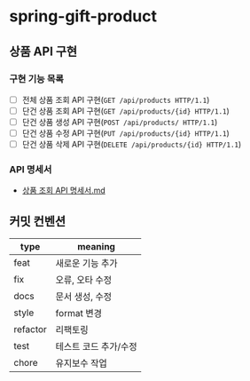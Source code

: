 # spring-gift-product

## 상품 API 구현

### 구현 기능 목록

+ [ ] 전체 상품 조회 API 구현(`GET /api/products HTTP/1.1`)
+ [ ] 단건 상품 조회 API 구현(`GET /api/products/{id} HTTP/1.1`)
+ [ ] 단건 상품 생성 API 구현(`POST /api/products/ HTTP/1.1`)
+ [ ] 단건 상품 수정 API 구현(`PUT /api/products/{id} HTTP/1.1`)
+ [ ] 단건 상품 삭제 API 구현(`DELETE /api/products/{id} HTTP/1.1`)

### API 명세서
+ [상품 조회 API 명세서.md](document/%EC%83%81%ED%92%88%20%EC%A1%B0%ED%9A%8C%20API%20%EB%AA%85%EC%84%B8%EC%84%9C.md)


## 커밋 컨벤션

| type     | meaning      |
|----------|--------------|
| feat     | 새로운 기능 추가    |
| fix      | 오류, 오타 수정    |
| docs     | 문서 생성, 수정    |
| style    | format 변경    |
| refactor | 리팩토링         |
| test     | 테스트 코드 추가/수정 |
| chore    | 유지보수 작업      |